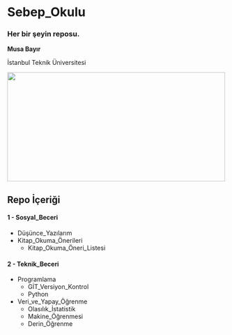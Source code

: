 # Sebep_Okulu
### Her bir şeyin reposu.

**Musa Bayır**

İstanbul Teknik Üniversitesi

<img src="https://github.com/bayirm15/Sebep_Okulu/blob/main/sebep-okulu-logo.png" width="500" height="250">

## Repo İçeriği

#### 1 - Sosyal_Beceri 
- Düşünce_Yazılarım
- Kitap_Okuma_Önerileri
  - Kitap_Okuma_Öneri_Listesi
#### 2 - Teknik_Beceri
- Programlama
  - GİT_Versiyon_Kontrol
  - Python
- Veri_ve_Yapay_Öğrenme
  - Olasılık_İstatistik
  - Makine_Öğrenmesi
  - Derin_Öğrenme
